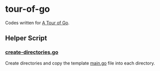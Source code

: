 # tour-of-go

Codes written for [A Tour of Go](https://tour.golang.org/welcome/1).

## Helper Script

### [create-directories.go](./create-directories.go)

Create directories and copy the template [main.go](./main.go) file into each directory.
